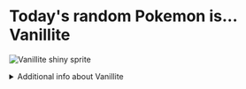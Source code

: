# Today's random Pokemon is... Vanillite

![Vanillite shiny sprite](https://raw.githubusercontent.com/PokeAPI/sprites/master/sprites/pokemon/shiny/582.png)

<details>
<summary>Additional info about Vanillite</summary>

| srpite type | image |
|------|------|
| back_default | ![Vanillite back_default sprite](https://raw.githubusercontent.com/PokeAPI/sprites/master/sprites/pokemon/back/582.png) |
| back_shiny | ![Vanillite back_shiny sprite](https://raw.githubusercontent.com/PokeAPI/sprites/master/sprites/pokemon/back/shiny/582.png) |
| front_default | ![Vanillite front_default sprite](https://raw.githubusercontent.com/PokeAPI/sprites/master/sprites/pokemon/582.png) | </details>